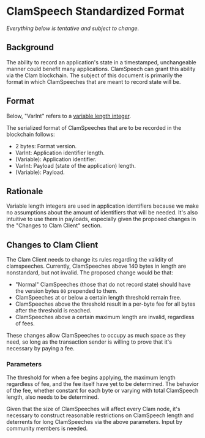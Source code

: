 # ClamSpeech Standardized Format

*Everything below is tentative and subject to change.*

## Background

The ability to record an application's state in a timestamped, unchangeable manner could benefit many 
applications. ClamSpeech can grant this ability via the Clam blockchain. The subject of this document is 
primarily the format in which ClamSpeeches that are meant to record state will be.

## Format

Below, "VarInt" refers to a [variable length integer](https://en.bitcoin.it/wiki/Protocol_documentation#Variable_length_integer).

The serialized format of ClamSpeeches that are to be recorded in the blockchain follows:

* 2 bytes: Format version.
* VarInt: Application identifier length.
* (Variable): Application identifier.
* VarInt: Payload (state of the application) length.
* (Variable): Payload.

## Rationale

Variable length integers are used in application identifiers because we make no assumptions about the 
amount of identifiers that will be needed. It's also intuitive to use them in payloads, especially given 
the proposed changes in the "Changes to Clam Client" section.

## Changes to Clam Client

The Clam Client needs to change its rules regarding the validity of clamspeeches. Currently, ClamSpeeches 
above 140 bytes in length are nonstandard, but not invalid. The proposed change would be that:

* "Normal" ClamSpeeches (those that do not record state) should have the version bytes `00` prepended to them.
* ClamSpeeches at or below a certain length threshold remain free.
* ClamSpeeches above the threshold result in a per-byte fee for all bytes after the threshold is reached.
* ClamSpeeches above a certain maximum length are invalid, regardless of fees.

These changes allow ClamSpeeches to occupy as much space as they need, so long as the transaction sender 
is willing to prove that it's necessary by paying a fee.

### Parameters

The threshold for when a fee begins applying, the maximum length regardless of fee, and the fee itself 
have yet to be determined. The behavior of the fee, whether constant for each byte or varying with total 
ClamSpeech length, also needs to be determined.

Given that the size of ClamSpeeches will affect every Clam node, it's necessary to construct reasonable 
restrictions on ClamSpeech length and deterrents for long ClamSpeeches via the above parameters. Input by 
community members is needed.
